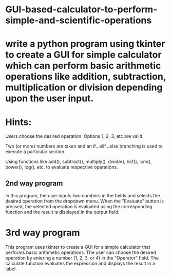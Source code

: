 # GUI-based-calculator-to-perform-simple-and-scientific-operations


# write a python program using tkinter to create a GUI for simple calculator which can perform basic arithmetic operations like addition, subtraction, multiplication or division depending upon the user input.
 

# Hints:
Users choose the desired operation. Options 1, 2, 3, etc are valid.

Two (or more) numbers are taken and an if…elif…else branching is used to execute a particular section.

Using functions like add(), subtract(), multiply(), divide(), hcf(), lcm(), power(), log(), etc. to evaluate respective operations.



## 2nd way program 
In this program, the user inputs two numbers in the fields and selects the desired operation from the dropdown menu. When the "Evaluate" button is pressed, the selected operation is evaluated using the corresponding function and the result is displayed in the output field.


# 3rd way program
This program uses tkinter to create a GUI for a simple calculator that performs basic arithmetic operations. The user can choose the desired operation by entering a number (1, 2, 3, or 4) in the "Operator" field. The calculate function evaluates the expression and displays the result in a label.
